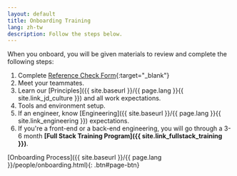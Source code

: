 ```yaml
---
layout: default
title: Onboarding Training
lang: zh-tw
description: Follow the steps below.
---
```


When you onboard, you will be given materials to review and complete the following steps:

1. Complete [Reference Check Form](https://forms.gle/Heimpw1gFko2k37Z6){:target="_blank"}
1. Meet your teammates.
1. Learn our [Principles]({{ site.baseurl }}/{{ page.lang }}{{ site.link_jd_culture }}) and all work expectations.
1. Tools and environment setup.
1. If an engineer, know [Engineering]({{ site.baseurl }}/{{ page.lang }}{{ site.link_engineering }}) expectations.
1. If you're a front-end or a back-end engineering, you will go through a 3-6 month **[Full Stack Training Program]({{ site.link_fullstack_training }})**.

[Onboarding Process]({{ site.baseurl }}/{{ page.lang }}/people/onboarding.html){: .btn#page-btn}